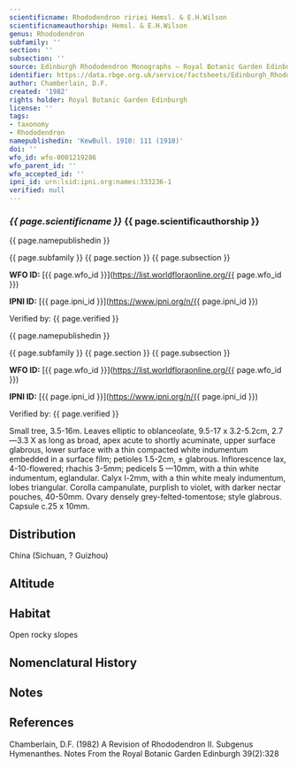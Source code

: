 ```yaml
---
scientificname: Rhododendron ririei Hemsl. & E.H.Wilson
scientificnameauthorship: Hemsl. & E.H.Wilson
genus: Rhododendron
subfamily: ''
section: ''
subsection: ''
source: Edinburgh Rhododendron Monographs – Royal Botanic Garden Edinburgh
identifier: https://data.rbge.org.uk/service/factsheets/Edinburgh_Rhododendron_Monographs.xhtml
author: Chamberlain, D.F.
created: '1982'
rights holder: Royal Botanic Garden Edinburgh
license: ''
tags:
- taxonomy
- Rhododendron
namepublishedin: 'KewBull. 1910: 111 (1910)'
doi: ''
wfo_id: wfo-0001219286
wfo_parent_id: ''
wfo_accepted_id: ''
ipni_id: urn:lsid:ipni.org:names:333236-1
verified: null
---
```

### _{{ page.scientificname }}_ {{ page.scientificauthorship }}
 {{ page.namepublishedin }}

{{ page.subfamily }} {{ page.section }} {{ page.subsection }}

**WFO ID:** [{{ page.wfo_id }}](https://list.worldfloraonline.org/{{ page.wfo_id }})

**IPNI ID:** [{{ page.ipni_id }}](https://www.ipni.org/n/{{ page.ipni_id }})

Verified by: {{ page.verified }}

 {{ page.namepublishedin }}

{{ page.subfamily }} {{ page.section }} {{ page.subsection }}

**WFO ID:** [{{ page.wfo_id }}](https://list.worldfloraonline.org/{{ page.wfo_id }})

**IPNI ID:** [{{ page.ipni_id }}](https://www.ipni.org/n/{{ page.ipni_id }})

Verified by: {{ page.verified }}



Small tree, 3.5-16m. Leaves elliptic to oblanceolate, 9.5-17 x 3.2-5.2cm, 2.7—3.3 X as long as broad, apex acute to shortly acuminate, upper surface glabrous, lower surface with a thin compacted white indumentum embedded in a surface film; petioles 1.5-2cm, ± glabrous. Inflorescence lax, 4-10-flowered; rhachis 3-5mm; pedicels 5 —10mm, with a thin white indumentum, eglandular. Calyx l-2mm, with a thin white mealy indumentum, lobes triangular. Corolla campanulate, purplish to violet, with darker nectar pouches, 40-50mm. Ovary densely grey-felted-tomentose; style glabrous. Capsule c.25 x 10mm.

## Distribution
China (Sichuan, ? Guizhou)

## Altitude


## Habitat
Open rocky slopes

## Nomenclatural History

                       
## Notes


## References

Chamberlain, D.F. (1982) A Revision of Rhododendron II. Subgenus Hymenanthes. Notes From the Royal Botanic Garden Edinburgh 39(2):328
